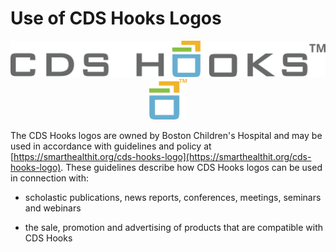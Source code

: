 # Use of CDS Hooks Logos

<center>
<img src="/images/logo.png">
<img width="60" src="/images/logo-square.png">
</center>

The CDS Hooks logos are owned by Boston Children's Hospital and may be used in accordance with guidelines and policy at [https://smarthealthit.org/cds-hooks-logo](https://smarthealthit.org/cds-hooks-logo). These guidelines describe how CDS Hooks logos can be used in connection with:

* scholastic publications, news reports, conferences, meetings, seminars and webinars

* the sale, promotion and advertising of products that are compatible with CDS Hooks
